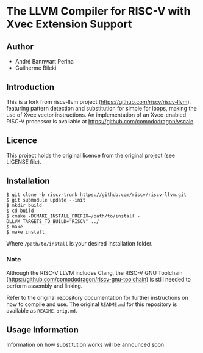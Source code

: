 # The LLVM Compiler for RISC-V with Xvec Extension Support

## Author

* André Bannwart Perina
* Guilherme Bileki

## Introduction

This is a fork from riscv-llvm project (https://github.com/riscv/riscv-llvm), featuring pattern
detection and substitution for simple for loops, making the use of Xvec vector instructions. An
implementation of an Xvec-enabled RISC-V processor is available at
https://github.com/comododragon/vscale.

## Licence

This project holds the original licence from the original project (see LICENSE file).

## Installation

```
$ git clone -b riscv-trunk https://github.com/riscv/riscv-llvm.git
$ git submodule update --init
$ mkdir build
$ cd build
$ cmake -DCMAKE_INSTALL_PREFIX=/path/to/install -DLLVM_TARGETS_TO_BUILD="RISCV" ../
$ make
$ make install
```

Where ```/path/to/install``` is your desired installation folder.

### Note

Although the RISC-V LLVM includes Clang, the RISC-V GNU Toolchain
(https://github.com/comododragon/riscv-gnu-toolchain) is still needed to perform assembly and linking.

Refer to the original repository documentation for further instructions on how to compile and use.
The original ```README.md``` for this repository is available as ```README.orig.md```.

## Usage Information

Information on how substitution works will be announced soon.
